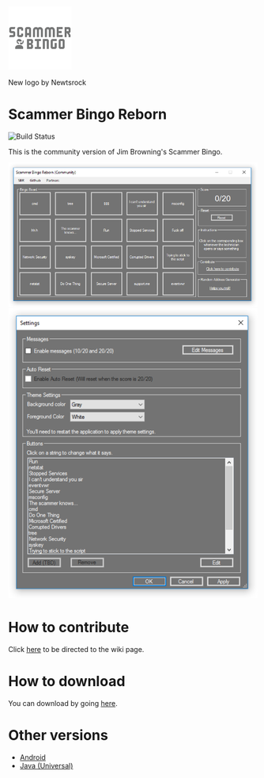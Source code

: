 ![Logo](ScammerBingo128.png)

New logo by Newtsrock

# Scammer Bingo Reborn

![Build Status](https://travis-ci.org/JoeTheHuman/Scammer-Bingo-Reborn.svg?branch=master)

This is the community version of Jim Browning's Scammer Bingo.


![Screenshot](screenshot.png)
![Screenshot](screenshot2.png)


# How to contribute

Click [here](https://github.com/HexxiumCreations/Scammer-Bingo-Reborn/wiki/How-to-contribute) to be directed to the wiki page.

# How to download

You can download by going [here](https://github.com/HexxiumCreations/Scammer-Bingo-Reborn/releases).

# Other versions

- [Android](https://play.google.com/store/apps/details?id=com.xelitexirish.scammerbingo)
- [Java (Universal)](https://github.com/HexxiumCreations/spammer-bingo-desktop-java)
